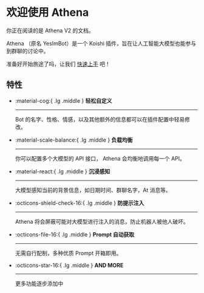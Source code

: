 # 欢迎使用 Athena
 
 你正在阅读的是 Athena V2 的文档。

Athena （原名 YesImBot）是一个 Koishi 插件，旨在让人工智能大模型也能参与到群聊的讨论中。

准备好开始旅途了吗，让我们 [快速上手](user-guide/getting-started.md) 吧！

## 特性
<div class="grid cards" markdown>

-   :material-cog:{ .lg .middle } __轻松自定义__

    ---

    Bot 的名字、性格、情感，以及其他额外的信息都可以在插件配置中轻易修改。

-   :material-scale-balance:{ .lg .middle } __负载均衡__

    ---

    你可以配置多个大模型的 API 接口， Athena 会均衡地调用每一个 API。

-   :material-react:{ .lg .middle } __沉浸感知__

    ---

    大模型感知当前的背景信息，如日期时间、群聊名字，At 消息等。

-   :octicons-shield-check-16:{ .lg .middle } __防提示注入__

    ---

    Athena 将会屏蔽可能对大模型进行注入的消息，防止机器人被他人破坏。

-   :octicons-file-16:{ .lg .middle } __Prompt 自动获取__

    ---

    无需自行配制，多种优质 Prompt 开箱即用。

-   :octicons-star-16:{ .lg .middle } __AND MORE__

    ---

    更多功能逐步添加中

</div>

<!--stackedit_data:
eyJoaXN0b3J5IjpbLTE5NDE3MjIyNDgsLTE5NDE3MjIyNDhdfQ
==
-->